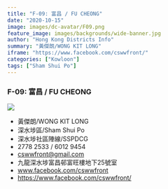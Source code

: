 ```yaml
---
title: "F-09: 富昌 / FU CHEONG"
date: "2020-10-15"
image: images/dc-avatar/F09.png
feature_image: images/backgrounds/wide-banner.jpg
author: "Hong Kong Districts Info"
summary: "黃傑朗/WONG KIT LONG"
iframe: "https://www.facebook.com/cswwfront/"
categories: ["Kowloon"]
tags: ["Sham Shui Po"]
---
```


### F-09: 富昌 / FU CHEONG  
![](/images/dc-avatar/F09.png)  

 - 黃傑朗/WONG KIT LONG  
 - 深水埗區/Sham Shui Po  
 - 深水埗社區陣線/SSPDCG  
 - 2778 2533 / 6012 9454  
 - cswwfront@gmail.com  
 - 九龍深水埗富昌邨富旺樓地下25號室  
 - www.facebook.com/cswwfront  
 - https://www.facebook.com/cswwfront/
